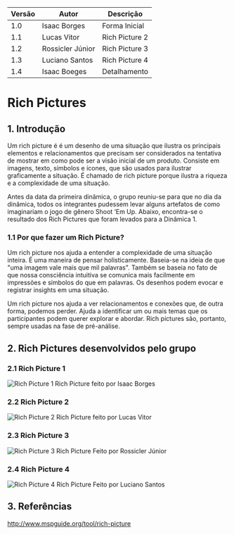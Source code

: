 |Versão|Autor|Descrição|
|------|-----|---------|
|1.0|Isaac Borges|Forma Inicial|
|1.1|Lucas Vitor|Rich Picture 2|
|1.2|Rossicler Júnior|Rich Picture 3|
|1.3|Luciano Santos|Rich Picture 4|
|1.4|Isaac Boeges| Detalhamento|

# **Rich Pictures**
## 1. Introdução
 Um rich picture é é um desenho de uma situação que ilustra os principais elementos e relacionamentos que precisam ser considerados na tentativa de mostrar em como pode ser a visão inicial de um produto. Consiste em imagens, texto, símbolos e ícones, que são usados para ilustrar graficamente a situação. É chamado de rich picture porque ilustra a riqueza e a complexidade de uma situação.

Antes da data da primeira dinâmica, o grupo reuniu-se para que no dia da dinâmica, todos os integrantes pudessem levar alguns artefatos de como imaginariam o jogo de gênero Shoot ‘Em Up. Abaixo, encontra-se o resultado dos Rich Pictures que foram levados para a Dinâmica 1.

### 1.1 Por que fazer um Rich Picture?
Um rich picture nos ajuda a entender a complexidade de uma situação inteira. É uma maneira de pensar holisticamente. Baseia-se na ideia de que "uma imagem vale mais que mil palavras". Também se baseia no fato de que nossa consciência intuitiva se comunica mais facilmente em impressões e símbolos do que em palavras. Os desenhos podem evocar e registrar insights em uma situação.

Um rich picture nos ajuda a ver relacionamentos e conexões que, de outra forma, podemos perder. Ajuda a identificar um ou mais temas que os participantes podem querer explorar e abordar. Rich pictures são, portanto, sempre usadas na fase de pré-análise.

## 2. Rich Pictures desenvolvidos pelo grupo
### 2.1 **Rich Picture 1**

![Rich Picture 1](https://i.imgur.com/SL7Eego.jpg)
Rich Picture feito por Isaac Borges

### 2.2 **Rich Picture 2**

![Rich Picture 2](https://imgur.com/O9YhLlG.jpg)
Rich Picture feito por Lucas Vitor

### 2.3 **Rich Picture 3**

![Rich Picture 3](https://i.imgur.com/nBY7KXf.jpg)
Rich Picture Feito por Rossicler Júnior

### 2.4 **Rich Picture 4**

![Rich Picture 4](https://i.ibb.co/r47p855/richpicture.jpg)
Rich Picture Feito por Luciano Santos

## 3. Referências
http://www.mspguide.org/tool/rich-picture
